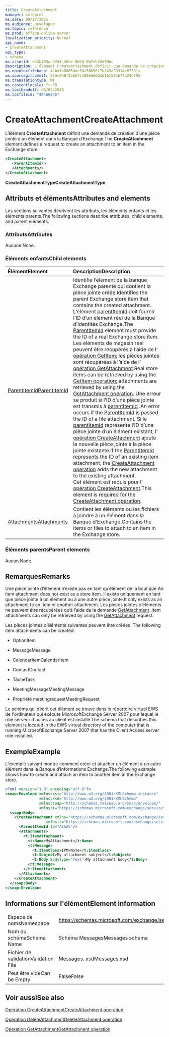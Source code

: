 ```yaml
---
title: CreateAttachment
manager: sethgros
ms.date: 09/17/2015
ms.audience: Developer
ms.topic: reference
ms.prod: office-online-server
localization_priority: Normal
api_name:
- CreateAttachment
api_type:
- schema
ms.assetid: e33b403a-b7d3-48ee-8d24-6b7abf0d70bc
description: L’élément CreateAttachment définit une demande de création d’une pièce jointe à un élément dans la Banque d’Exchange.
ms.openlocfilehash: 4cba1b8865dae5da58b9617b249a29314c67331a
ms.sourcegitcommit: 88ec988f2bb67c1866d06b361615f3674a24e795
ms.translationtype: MT
ms.contentlocale: fr-FR
ms.lasthandoff: 06/03/2020
ms.locfileid: "44466436"
---
```

# <a name="createattachment"></a><span data-ttu-id="9e154-103">CreateAttachment</span><span class="sxs-lookup"><span data-stu-id="9e154-103">CreateAttachment</span></span>

<span data-ttu-id="9e154-104">L’élément **CreateAttachment** définit une demande de création d’une pièce jointe à un élément dans la Banque d’Exchange.</span><span class="sxs-lookup"><span data-stu-id="9e154-104">The **CreateAttachment** element defines a request to create an attachment to an item in the Exchange store.</span></span> 
  
```xml
<CreateAttachment>
   <ParentItemId/>
   <Attachments/>
</CreateAttachment>
```

 <span data-ttu-id="9e154-105">**CreateAttachmentType**</span><span class="sxs-lookup"><span data-stu-id="9e154-105">**CreateAttachmentType**</span></span>
## <a name="attributes-and-elements"></a><span data-ttu-id="9e154-106">Attributs et éléments</span><span class="sxs-lookup"><span data-stu-id="9e154-106">Attributes and elements</span></span>

<span data-ttu-id="9e154-107">Les sections suivantes décrivent les attributs, les éléments enfants et les éléments parents.</span><span class="sxs-lookup"><span data-stu-id="9e154-107">The following sections describe attributes, child elements, and parent elements.</span></span>
  
### <a name="attributes"></a><span data-ttu-id="9e154-108">Attributs</span><span class="sxs-lookup"><span data-stu-id="9e154-108">Attributes</span></span>

<span data-ttu-id="9e154-109">Aucune.</span><span class="sxs-lookup"><span data-stu-id="9e154-109">None.</span></span>
  
### <a name="child-elements"></a><span data-ttu-id="9e154-110">Éléments enfants</span><span class="sxs-lookup"><span data-stu-id="9e154-110">Child elements</span></span>

|<span data-ttu-id="9e154-111">**Élément**</span><span class="sxs-lookup"><span data-stu-id="9e154-111">**Element**</span></span>|<span data-ttu-id="9e154-112">**Description**</span><span class="sxs-lookup"><span data-stu-id="9e154-112">**Description**</span></span>|
|:-----|:-----|
|[<span data-ttu-id="9e154-113">ParentItemId</span><span class="sxs-lookup"><span data-stu-id="9e154-113">ParentItemId</span></span>](parentitemid.md) <br/> |<span data-ttu-id="9e154-114">Identifie l’élément de la banque Exchange parente qui contient la pièce jointe créée.</span><span class="sxs-lookup"><span data-stu-id="9e154-114">Identifies the parent Exchange store item that contains the created attachment.</span></span> <span data-ttu-id="9e154-115">L’élément [parentItemId](parentitemid.md) doit fournir l’ID d’un élément réel de la Banque d’identités Exchange.</span><span class="sxs-lookup"><span data-stu-id="9e154-115">The [ParentItemId](parentitemid.md) element must provide the ID of a real Exchange store item.</span></span> <span data-ttu-id="9e154-116">Les éléments de magasin réel peuvent être récupérés à l’aide de l' [opération GetItem](getitem-operation.md); les pièces jointes sont récupérées à l’aide de l' [opération GetAttachment](getattachment-operation.md).</span><span class="sxs-lookup"><span data-stu-id="9e154-116">Real store items can be retrieved by using the [GetItem operation](getitem-operation.md); attachments are retrieved by using the [GetAttachment operation](getattachment-operation.md).</span></span> <span data-ttu-id="9e154-117">Une erreur se produit si l’ID d’une pièce jointe est transmis à [parentItemId](parentitemid.md) .</span><span class="sxs-lookup"><span data-stu-id="9e154-117">An error occurs if the [ParentItemId](parentitemid.md) is passed the ID of a file attachment.</span></span> <span data-ttu-id="9e154-118">Si le [parentItemId](parentitemid.md) représente l’ID d’une pièce jointe d’un élément existant, l' [opération CreateAttachment](createattachment-operation.md) ajoute la nouvelle pièce jointe à la pièce jointe existante.</span><span class="sxs-lookup"><span data-stu-id="9e154-118">If the [ParentItemId](parentitemid.md) represents the ID of an existing item attachment, the [CreateAttachment operation](createattachment-operation.md) adds the new attachment to the existing attachment.</span></span>  <br/> <span data-ttu-id="9e154-119">Cet élément est requis pour l' [opération CreateAttachment](createattachment-operation.md).</span><span class="sxs-lookup"><span data-stu-id="9e154-119">This element is required for the [CreateAttachment operation](createattachment-operation.md).</span></span>  <br/> |
|[<span data-ttu-id="9e154-120">Attachments</span><span class="sxs-lookup"><span data-stu-id="9e154-120">Attachments</span></span>](attachments-ex15websvcsotherref.md) <br/> |<span data-ttu-id="9e154-121">Contient les éléments ou les fichiers à joindre à un élément dans la Banque d’Exchange.</span><span class="sxs-lookup"><span data-stu-id="9e154-121">Contains the items or files to attach to an item in the Exchange store.</span></span>  <br/> |
   
### <a name="parent-elements"></a><span data-ttu-id="9e154-122">Éléments parents</span><span class="sxs-lookup"><span data-stu-id="9e154-122">Parent elements</span></span>

<span data-ttu-id="9e154-123">Aucun.</span><span class="sxs-lookup"><span data-stu-id="9e154-123">None.</span></span>
  
## <a name="remarks"></a><span data-ttu-id="9e154-124">Remarques</span><span class="sxs-lookup"><span data-stu-id="9e154-124">Remarks</span></span>

<span data-ttu-id="9e154-125">Une pièce jointe d’élément n’existe pas en tant qu’élément de la boutique.</span><span class="sxs-lookup"><span data-stu-id="9e154-125">An item attachment does not exist as a store item.</span></span> <span data-ttu-id="9e154-126">Il existe uniquement en tant que pièce jointe à un élément ou à une autre pièce jointe.</span><span class="sxs-lookup"><span data-stu-id="9e154-126">It only exists as an attachment to an item or another attachment.</span></span> <span data-ttu-id="9e154-127">Les pièces jointes d’éléments ne peuvent être récupérées qu’à l’aide de la demande [GetAttachment](getattachment.md) .</span><span class="sxs-lookup"><span data-stu-id="9e154-127">Item attachments can only be retrieved by using the [GetAttachment](getattachment.md) request.</span></span> 
  
<span data-ttu-id="9e154-128">Les pièces jointes d’éléments suivantes peuvent être créées :</span><span class="sxs-lookup"><span data-stu-id="9e154-128">The following item attachments can be created:</span></span>
  
- <span data-ttu-id="9e154-129">Option</span><span class="sxs-lookup"><span data-stu-id="9e154-129">Item</span></span>
    
- <span data-ttu-id="9e154-130">Message</span><span class="sxs-lookup"><span data-stu-id="9e154-130">Message</span></span>
    
- <span data-ttu-id="9e154-131">CalendarItem</span><span class="sxs-lookup"><span data-stu-id="9e154-131">CalendarItem</span></span>
    
- <span data-ttu-id="9e154-132">Contact</span><span class="sxs-lookup"><span data-stu-id="9e154-132">Contact</span></span>
    
- <span data-ttu-id="9e154-133">Tâche</span><span class="sxs-lookup"><span data-stu-id="9e154-133">Task</span></span>
    
- <span data-ttu-id="9e154-134">MeetingMessage</span><span class="sxs-lookup"><span data-stu-id="9e154-134">MeetingMessage</span></span>
    
- <span data-ttu-id="9e154-135">Propriété meetingrequest</span><span class="sxs-lookup"><span data-stu-id="9e154-135">MeetingRequest</span></span>
    
<span data-ttu-id="9e154-136">Le schéma qui décrit cet élément se trouve dans le répertoire virtuel EWS de l'ordinateur qui exécute MicrosoftExchange Server 2007 pour lequel le rôle serveur d'accès au client est installé.</span><span class="sxs-lookup"><span data-stu-id="9e154-136">The schema that describes this element is located in the EWS virtual directory of the computer that is running MicrosoftExchange Server 2007 that has the Client Access server role installed.</span></span>
  
## <a name="example"></a><span data-ttu-id="9e154-137">Exemple</span><span class="sxs-lookup"><span data-stu-id="9e154-137">Example</span></span>

<span data-ttu-id="9e154-138">L’exemple suivant montre comment créer et attacher un élément à un autre élément dans la Banque d’informations Exchange.</span><span class="sxs-lookup"><span data-stu-id="9e154-138">The following example shows how to create and attach an item to another item in the Exchange store.</span></span>
  
```XML
<?xml version="1.0" encoding="utf-8"?>
<soap:Envelope xmlns:xsi="http://www.w3.org/2001/XMLSchema-instance"
               xmlns:xsd="http://www.w3.org/2001/XMLSchema"
               xmlns:soap="http://schemas.xmlsoap.org/soap/envelope/"
               xmlns:t="https://schemas.microsoft.com/exchange/services/2006/types">
  <soap:Body>
    <CreateAttachment xmlns="https://schemas.microsoft.com/exchange/services/2006/messages" 
                  xmlns:t="https://schemas.microsoft.com/exchange/services/2006/types">
      <ParentItemId Id="ASkAS"/>
      <Attachments>
        <t:ItemAttachment>
          <t:Name>MyAttachment</t:Name>
          <t:Message>
            <t:ItemClass>IPM>Note</t:ItemClass>
            <t:Subject>My attachment subject</t:Subject>
            <t:Body BodyType="Text">My attachment body</t:Body>
          </t:Message>
        </t:ItemAttachment>
      </Attachments>
    </CreateAttachment>
  </soap:Body>
</soap:Envelope>
```

## <a name="element-information"></a><span data-ttu-id="9e154-139">Informations sur l'élément</span><span class="sxs-lookup"><span data-stu-id="9e154-139">Element information</span></span>

|||
|:-----|:-----|
|<span data-ttu-id="9e154-140">Espace de noms</span><span class="sxs-lookup"><span data-stu-id="9e154-140">Namespace</span></span>  <br/> |https://schemas.microsoft.com/exchange/services/2006/messages  <br/> |
|<span data-ttu-id="9e154-141">Nom du schéma</span><span class="sxs-lookup"><span data-stu-id="9e154-141">Schema Name</span></span>  <br/> |<span data-ttu-id="9e154-142">Schéma Messages</span><span class="sxs-lookup"><span data-stu-id="9e154-142">Messages schema</span></span>  <br/> |
|<span data-ttu-id="9e154-143">Fichier de validation</span><span class="sxs-lookup"><span data-stu-id="9e154-143">Validation File</span></span>  <br/> |<span data-ttu-id="9e154-144">Messages. xsd</span><span class="sxs-lookup"><span data-stu-id="9e154-144">Messages.xsd</span></span>  <br/> |
|<span data-ttu-id="9e154-145">Peut être vide</span><span class="sxs-lookup"><span data-stu-id="9e154-145">Can be Empty</span></span>  <br/> |<span data-ttu-id="9e154-146">False</span><span class="sxs-lookup"><span data-stu-id="9e154-146">False</span></span>  <br/> |
   
## <a name="see-also"></a><span data-ttu-id="9e154-147">Voir aussi</span><span class="sxs-lookup"><span data-stu-id="9e154-147">See also</span></span>



[<span data-ttu-id="9e154-148">Opération CreateAttachment</span><span class="sxs-lookup"><span data-stu-id="9e154-148">CreateAttachment operation</span></span>](createattachment-operation.md)
  
[<span data-ttu-id="9e154-149">Opération DeleteAttachment</span><span class="sxs-lookup"><span data-stu-id="9e154-149">DeleteAttachment operation</span></span>](deleteattachment-operation.md)
  
[<span data-ttu-id="9e154-150">Opération GetAttachment</span><span class="sxs-lookup"><span data-stu-id="9e154-150">GetAttachment operation</span></span>](getattachment-operation.md)

